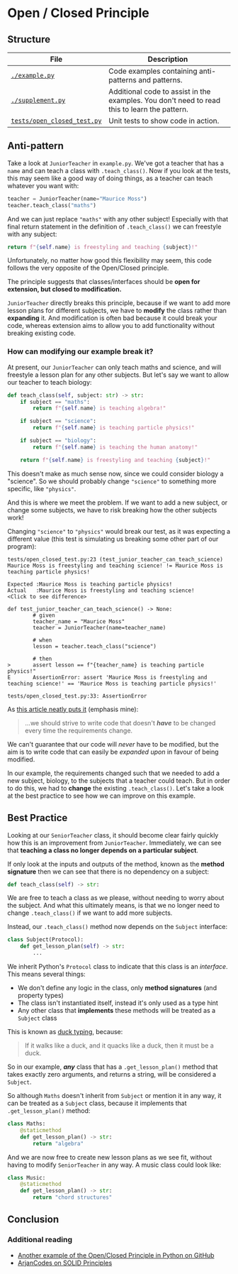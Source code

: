 # Open / Closed Principle

## Structure

| File      | Description |
| ----------- | ----------- |
| [`./example.py`](example.py)      | Code examples containing anti-patterns and patterns.       |
| [`./supplement.py`](supplement.py)     | Additional code to assist in the examples. You don't need to read this to learn the pattern.        |
| [`tests/open_closed_test.py`](../../../tests/solid_single_responsibility_test.py)   | Unit tests to show code in action.        |

## Anti-pattern

Take a look at `JuniorTeacher` in `example.py`. We've got a teacher that has a `name`
and can teach a class with `.teach_class()`. Now if you look at the tests, this may
seem like a good way of doing things, as a teacher can teach whatever you want with:

```python
teacher = JuniorTeacher(name="Maurice Moss")
teacher.teach_class("maths")
```

And we can just replace `"maths"` with any other subject! Especially with
that final return statement in the definition of `.teach_class()` we can freestyle with
any subject:

```python
return f"{self.name} is freestyling and teaching {subject}!"
```

Unfortunately, no matter how good this flexibility may seem, this code follows the very
opposite of the Open/Closed principle.

The principle suggests that classes/interfaces should be **open for extension, but 
closed to modification.**

`JuniorTeacher` directly breaks this principle, because if we want to add more lesson
plans for different subjects, we have to **modify** the class rather than **expanding**
it. And modification is often bad because it could break your code, whereas extension
aims to allow you to add functionality without breaking existing code.

### How can modifying our example break it?

At present, our `JuniorTeacher` can only teach maths and science, and will freestyle a
lesson plan for any other subjects. But let's say we want to allow our teacher to
teach biology:

```python
def teach_class(self, subject: str) -> str:
    if subject == "maths":
        return f"{self.name} is teaching algebra!"

    if subject == "science":
        return f"{self.name} is teaching particle physics!"

    if subject == "biology":
        return f"{self.name} is teaching the human anatomy!"

    return f"{self.name} is freestyling and teaching {subject}!"
```

This doesn't make as much sense now, since we could consider biology a "science". So we
should probably change `"science"` to something more specific, like `"physics"`.

And this is where we meet the problem. If we want to add a new subject, or change some
subjects, we have to risk breaking how the other subjects work!

Changing `"science"` to `"physics"` would break our test, as it was expecting a
different value (this test is simulating us breaking some other part of our program):

```shell
tests/open_closed_test.py:23 (test_junior_teacher_can_teach_science)
Maurice Moss is freestyling and teaching science! != Maurice Moss is teaching particle physics!

Expected :Maurice Moss is teaching particle physics!
Actual   :Maurice Moss is freestyling and teaching science!
<Click to see difference>

def test_junior_teacher_can_teach_science() -> None:
        # given
        teacher_name = "Maurice Moss"
        teacher = JuniorTeacher(name=teacher_name)
    
        # when
        lesson = teacher.teach_class("science")
    
        # then
>       assert lesson == f"{teacher_name} is teaching particle physics!"
E       AssertionError: assert 'Maurice Moss is freestyling and teaching science!' == 'Maurice Moss is teaching particle physics!'

tests/open_closed_test.py:33: AssertionError
```

As [this article neatly puts it](http://joelabrahamsson.com/a-simple-example-of-the-openclosed-principle/#:~:text=we%20should%20strive%20to%20write%20code%20that%20doesn%E2%80%99t%20have%20to%20be%20changed%20every%20time%20the%20requirements%20change)
(emphasis mine):

> ...we should strive to write code that doesn't ***have*** to be changed every time the 
> requirements change.

We can't guarantee that our code will _never_ have to be modified, but the aim is to
write code that can easily be _expanded upon_ in favour of being modified.

In our example, the requirements changed such that we needed to add a new subject,
biology, to the subjects that a teacher could teach. But in order to do this, we had
to **change** the existing `.teach_class()`. Let's take a look at the best practice
to see how we can improve on this example.

## Best Practice

Looking at our `SeniorTeacher` class, it should become clear fairly quickly how this is
an improvement from `JuniorTeacher`. Immediately, we can see that **teaching a class no
longer depends on a particular subject**.

If only look at the inputs and outputs of the method, known as the **method signature**
then we can see that there is no dependency on a subject:

```python
def teach_class(self) -> str:
```

We are free to teach a class as we please, without needing to worry about the subject.
And what this ultimately means, is that we no longer need to change `.teach_class()` if
we want to add more subjects.

Instead, our `.teach_class()` method now depends on the `Subject` interface:

```python
class Subject(Protocol):
    def get_lesson_plan(self) -> str:
        ...
```

We inherit Python's `Protocol` class to indicate that this class is an _interface_.
This means several things:
 - We don't define any logic in the class, only **method signatures** (and property
types)
 - The class isn't instantiated itself, instead it's only used as a type hint
 - Any other class that **implements** these methods will be treated as a `Subject`
class

This is known as [duck typing](https://en.wikipedia.org/wiki/Duck_typing), because:

> If it walks like a duck, and it quacks like a duck, then it must be a duck.

So in our example, ***any*** class that has a `.get_lesson_plan()` method that takes
exactly zero arguments, and returns a string, will be considered a `Subject`.

So although `Maths` doesn't inherit from `Subject` or mention it in any way, it can be
treated as a `Subject` class, because it implements that `.get_lesson_plan()` method:

```python
class Maths:
    @staticmethod
    def get_lesson_plan() -> str:
        return "algebra"
```

And we are now free to create new lesson plans as we see fit, without having to modify
`SeniorTeacher` in any way. A music class could look like:

```python
class Music:
    @staticmethod
    def get_lesson_plan() -> str:
        return "chord structures"
```

## Conclusion

### Additional reading

 - [Another example of the Open/Closed Principle in Python on GitHub](https://github.com/heykarimoff/solid.python/blob/master/2.ocp.py)
 - [ArjanCodes on SOLID Principles](https://www.youtube.com/watch?v=pTB30aXS77U)
 